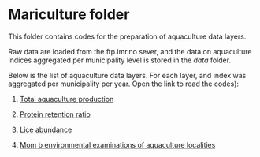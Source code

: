 # Mariculture folder

This folder contains codes for the preparation of aquaculture data layers.

Raw data are loaded from the ftp.imr.no sever, and the data on aquaculture indices aggregated per municipality level is stored in the *data* folder.



Below is the list of aquaculture data layers. For each layer, and index was aggregated per municipality per year. Open the link to read the codes):

1. [Total aquaculture production](https://OHI-Norway.github.io/nor-prep/prep/food_provision/Mariculture/total_aquaculture_production_and_efcr.html)



3. [Protein retention ratio](https://ohi-norway.github.io/nor-prep/prep/food_provision/Mariculture/protein_retention_ratio.html)

4. [Lice abundance](https://ohi-norway.github.io/nor-prep/prep/food_provision/Mariculture/lice_count_at_localities.html) 

5. [Mom b environmental examinations of aquaculture localities](https://ohi-norway.github.io/nor-prep/prep/food_provision/Mariculture/momb_index_aquaculture_locs.html)







